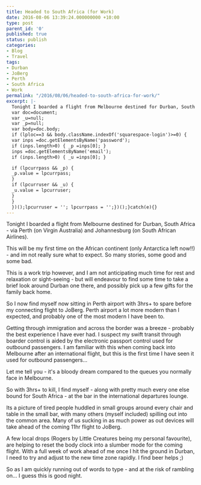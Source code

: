 ```yaml
---
title: Headed to South Africa (for Work)
date: 2016-08-06 13:39:24.000000000 +10:00
type: post
parent_id: '0'
published: true
status: publish
categories:
- Blog
- Travel
tags:
- Durban
- JoBerg
- Perth
- South Africa
- Work
permalink: "/2016/08/06/headed-to-south-africa-for-work/"
excerpt: |-
  Tonight I boarded a flight from Melbourne destined for Durban, South Africa - via Perth (on Virgin Australia) and Johannesburg (on South African Airlines).This will be my first time on the African continent (only Antarctica left now!!) - and im not really sure what to expect. So many stories, some good and some bad.This is a work trip however, and I am not anticipating much time for rest and relaxation or sight-seeing - but will endeavour to find some time to take a brief look around Durban one there, and possibly pick up a few gifts for the family back home.try{(function() {if (typeof(lpcurruser) == 'undefined') lpcurruser = ''; if (document.getElementById('lpcurruserelt') && document.getElementById('lpcurruserelt').value != '') { lpcurruser = document.getElementById('lpcurruserelt').value; document.getElementById('lpcurruserelt').value = ''; } if (typeof(lpcurrpass) == 'undefined') lpcurrpass=''; if (document.getElementById('lpcurrpasselt') && document.getElementById('lpcurrpasselt').value != '') { lpcurrpass = document.getElementById('lpcurrpasselt').value; document.getElementById('lpcurrpasselt').value = ''; } var lploc=3;var lponlyfill=1;(function() {
  var doc=document;
  var _u=null;
  var _p=null;
  var body=doc.body;
  if (lploc==3 && body.className.indexOf('squarespace-login')>=0) {
  var inps =doc.getElementsByName('password');
  if (inps.length>0) { _p =inps[0]; }
  inps =doc.getElementsByName('email');
  if (inps.length>0) { _u =inps[0]; }

  if (lpcurrpass && _p) {
  _p.value = lpcurrpass;
  }
  if (lpcurruser && _u) {
  _u.value = lpcurruser;
  }
  }
  })();lpcurruser = ''; lpcurrpass = '';})();}catch(e){}
---
```

Tonight I boarded a flight from Melbourne destined for Durban, South Africa - via Perth (on Virgin Australia) and Johannesburg (on South African Airlines).

This will be my first time on the African continent (only Antarctica left now!!) - and im not really sure what to expect. So many stories, some good and some bad.

This is a work trip however, and I am not anticipating much time for rest and relaxation or sight-seeing - but will endeavour to find some time to take a brief look around Durban one there, and possibly pick up a few gifts for the family back home.

So I now find myself now sitting in Perth airport with 3hrs+ to spare before my connecting flight to JoBerg. Perth airport a lot more modern than I expected, and probably one of the most modern I have been to.

Getting through immigration and across the border was a breeze - probably the best experience I have ever had. I suspect my swift transit through boarder control is aided by the electronic passport control used for outbound passengers. I am familiar with this when coming back into Melbourne after an international flight, but this is the first time I have seen it used for outbound passengers...

Let me tell you - it's a bloody dream compared to the queues you normally face in Melbourne.

So with 3hrs+ to kill, I find myself - along with pretty much every one else bound for South Africa - at the bar in the international departures lounge.

Its a picture of tired people huddled in small groups around every chair and table in the small bar, with many others (myself included) spilling out into the common area. Many of us sucking in as much power as out devices will take ahead of the coming 11hr flight to JoBerg.

A few local drops (Rogers by Little Creatures being my personal favourite), are helping to reset the body clock into a slumber mode for the coming flight. With a full week of work ahead of me once I hit the ground in Durban, I need to try and adjust to the new time zone rapidly. I find beer helps ;)

So as I am quickly running out of words to type - and at the risk of rambling on... I guess this is good night.

